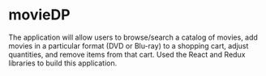 # movieDP
The application will allow users to browse/search a catalog of movies, add movies in a particular format (DVD or Blu-ray) to a shopping cart, adjust quantities, and remove items from that cart. Used the React and Redux libraries to build this application.
